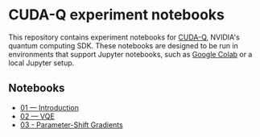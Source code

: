 # CUDA-Q experiment notebooks

This repository contains experiment notebooks for [CUDA-Q](https://developer.nvidia.com/cuda-quantum-sdk), NVIDIA's quantum computing SDK. These notebooks are designed to be run in environments that support Jupyter notebooks, such as [Google Colab](https://colab.research.google.com/) or a local Jupyter setup.

## Notebooks

* [01 — Introduction](notebooks/01_introduction.ipynb)
* [02 — VQE](notebooks/02_vqe.ipynb)
* [03 - Parameter-Shift Gradients](notebooks/03_param_shift_grads.ipynb)